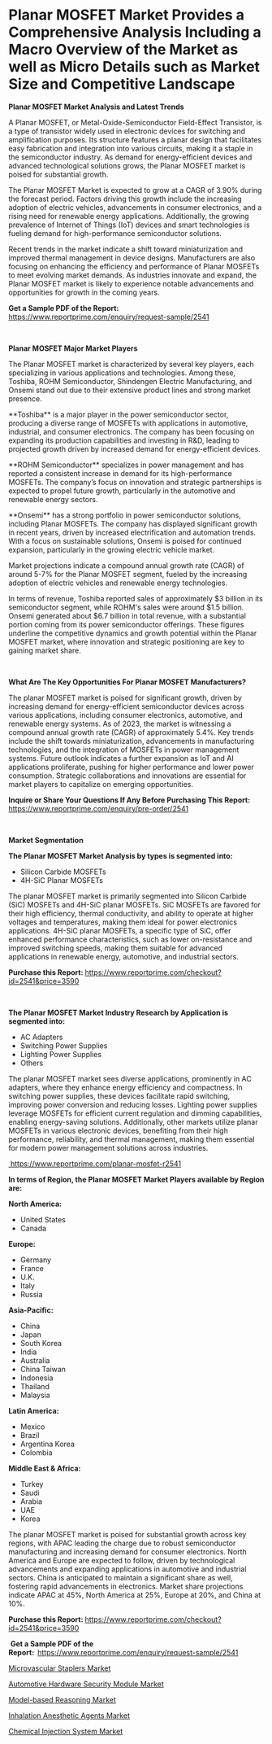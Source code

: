 <p><h1>Planar MOSFET Market Provides a Comprehensive Analysis Including a Macro Overview of the Market as well as Micro Details such as Market Size and Competitive Landscape</h1></p><p><strong>Planar MOSFET Market Analysis and Latest Trends</strong></p>
<p><p>A Planar MOSFET, or Metal-Oxide-Semiconductor Field-Effect Transistor, is a type of transistor widely used in electronic devices for switching and amplification purposes. Its structure features a planar design that facilitates easy fabrication and integration into various circuits, making it a staple in the semiconductor industry. As demand for energy-efficient devices and advanced technological solutions grows, the Planar MOSFET market is poised for substantial growth.</p><p>The Planar MOSFET Market is expected to grow at a CAGR of 3.90% during the forecast period. Factors driving this growth include the increasing adoption of electric vehicles, advancements in consumer electronics, and a rising need for renewable energy applications. Additionally, the growing prevalence of Internet of Things (IoT) devices and smart technologies is fueling demand for high-performance semiconductor solutions.</p><p>Recent trends in the market indicate a shift toward miniaturization and improved thermal management in device designs. Manufacturers are also focusing on enhancing the efficiency and performance of Planar MOSFETs to meet evolving market demands. As industries innovate and expand, the Planar MOSFET market is likely to experience notable advancements and opportunities for growth in the coming years.</p></p>
<p><strong>Get a Sample PDF of the Report:&nbsp;</strong> <a href="https://www.reportprime.com/enquiry/request-sample/2541">https://www.reportprime.com/enquiry/request-sample/2541</a></p>
<p>&nbsp;</p>
<p><strong>Planar MOSFET Major Market Players</strong></p>
<p><p>The Planar MOSFET market is characterized by several key players, each specializing in various applications and technologies. Among these, Toshiba, ROHM Semiconductor, Shindengen Electric Manufacturing, and Onsemi stand out due to their extensive product lines and strong market presence.</p><p>**Toshiba** is a major player in the power semiconductor sector, producing a diverse range of MOSFETs with applications in automotive, industrial, and consumer electronics. The company has been focusing on expanding its production capabilities and investing in R&D, leading to projected growth driven by increased demand for energy-efficient devices. </p><p>**ROHM Semiconductor** specializes in power management and has reported a consistent increase in demand for its high-performance MOSFETs. The company’s focus on innovation and strategic partnerships is expected to propel future growth, particularly in the automotive and renewable energy sectors.</p><p>**Onsemi** has a strong portfolio in power semiconductor solutions, including Planar MOSFETs. The company has displayed significant growth in recent years, driven by increased electrification and automation trends. With a focus on sustainable solutions, Onsemi is poised for continued expansion, particularly in the growing electric vehicle market.</p><p>Market projections indicate a compound annual growth rate (CAGR) of around 5-7% for the Planar MOSFET segment, fueled by the increasing adoption of electric vehicles and renewable energy technologies. </p><p>In terms of revenue, Toshiba reported sales of approximately $3 billion in its semiconductor segment, while ROHM's sales were around $1.5 billion. Onsemi generated about $6.7 billion in total revenue, with a substantial portion coming from its power semiconductor offerings. These figures underline the competitive dynamics and growth potential within the Planar MOSFET market, where innovation and strategic positioning are key to gaining market share.</p></p>
<p>&nbsp;</p>
<p><strong>What Are The Key Opportunities For Planar MOSFET Manufacturers?</strong></p>
<p><p>The planar MOSFET market is poised for significant growth, driven by increasing demand for energy-efficient semiconductor devices across various applications, including consumer electronics, automotive, and renewable energy systems. As of 2023, the market is witnessing a compound annual growth rate (CAGR) of approximately 5.4%. Key trends include the shift towards miniaturization, advancements in manufacturing technologies, and the integration of MOSFETs in power management systems. Future outlook indicates a further expansion as IoT and AI applications proliferate, pushing for higher performance and lower power consumption. Strategic collaborations and innovations are essential for market players to capitalize on emerging opportunities.</p></p>
<p><strong>Inquire or Share Your Questions If Any Before Purchasing This Report:</strong> <a href="https://www.reportprime.com/enquiry/pre-order/2541">https://www.reportprime.com/enquiry/pre-order/2541</a></p>
<p>&nbsp;</p>
<p><strong>Market Segmentation</strong></p>
<p><strong>The Planar MOSFET Market Analysis by types is segmented into:</strong></p>
<p><ul><li>Silicon Carbide MOSFETs</li><li>4H-SiC Planar MOSFETs</li></ul></p>
<p><p>The planar MOSFET market is primarily segmented into Silicon Carbide (SiC) MOSFETs and 4H-SiC planar MOSFETs. SiC MOSFETs are favored for their high efficiency, thermal conductivity, and ability to operate at higher voltages and temperatures, making them ideal for power electronics applications. 4H-SiC planar MOSFETs, a specific type of SiC, offer enhanced performance characteristics, such as lower on-resistance and improved switching speeds, making them suitable for advanced applications in renewable energy, automotive, and industrial sectors.</p></p>
<p><strong>Purchase this Report:&nbsp;</strong><a href="https://www.reportprime.com/checkout?id=2541&price=3590">https://www.reportprime.com/checkout?id=2541&price=3590</a></p>
<p>&nbsp;</p>
<p><strong>The Planar MOSFET Market Industry Research by Application is segmented into:</strong></p>
<p><ul><li>AC Adapters</li><li>Switching Power Supplies</li><li>Lighting Power Supplies</li><li>Others</li></ul></p>
<p><p>The planar MOSFET market sees diverse applications, prominently in AC adapters, where they enhance energy efficiency and compactness. In switching power supplies, these devices facilitate rapid switching, improving power conversion and reducing losses. Lighting power supplies leverage MOSFETs for efficient current regulation and dimming capabilities, enabling energy-saving solutions. Additionally, other markets utilize planar MOSFETs in various electronic devices, benefiting from their high performance, reliability, and thermal management, making them essential for modern power management solutions across industries.</p></p>
<p><a href="https://www.reportprime.com/planar-mosfet-r2541">&nbsp;https://www.reportprime.com/planar-mosfet-r2541</a></p>
<p><strong>In terms of Region, the Planar MOSFET Market Players available by Region are:</strong></p>
<p>
    <p> <strong> North America: </strong>
        <ul>
            <li>United States</li>
            <li>Canada</li>
        </ul>
        </p> 
    <p> <strong> Europe: </strong>
        <ul>
            <li>Germany</li>
            <li>France</li>
            <li>U.K.</li>
            <li>Italy</li>
            <li>Russia</li>
        </ul>
        </p> 
    <p> <strong> Asia-Pacific: </strong>
        <ul>
            <li>China</li>
            <li>Japan</li>
            <li>South Korea</li>
            <li>India</li>
            <li>Australia</li>
            <li>China Taiwan</li>
            <li>Indonesia</li>
            <li>Thailand</li>
            <li>Malaysia</li>
        </ul>
        </p> 
    <p> <strong> Latin America: </strong>
        <ul>
            <li>Mexico</li>
            <li>Brazil</li>
            <li>Argentina Korea</li>
            <li>Colombia</li>
        </ul>
        </p> 
    <p> <strong> Middle East & Africa: </strong>
        <ul>
            <li>Turkey</li>
            <li>Saudi</li>
            <li>Arabia</li>
            <li>UAE</li>
            <li>Korea</li>
        </ul>
    </p>
    </p>
<p><p>The planar MOSFET market is poised for substantial growth across key regions, with APAC leading the charge due to robust semiconductor manufacturing and increasing demand for consumer electronics. North America and Europe are expected to follow, driven by technological advancements and expanding applications in automotive and industrial sectors. China is anticipated to maintain a significant share as well, fostering rapid advancements in electronics. Market share projections indicate APAC at 45%, North America at 25%, Europe at 20%, and China at 10%.</p></p>
<p><strong>Purchase this Report: </strong><a href="https://www.reportprime.com/checkout?id=2541&price=3590">https://www.reportprime.com/checkout?id=2541&price=3590</a></p>
<p>&nbsp;<strong>Get a Sample PDF of the Report:&nbsp;&nbsp;</strong><a href="https://www.reportprime.com/enquiry/request-sample/2541">https://www.reportprime.com/enquiry/request-sample/2541</a></p>
<p><strong></strong></p>
<p><p><a href="https://issuu.com/reportprime-2/docs/microvascular-staplers-market-size-_947473fcb66af1">Microvascular Staplers Market</a></p><p><a href="https://github.com/JakirUddin511/Market-Research-Report-List-1/blob/main/automotive-hardware-security-module-market.md">Automotive Hardware Security Module Market</a></p><p><a href="https://issuu.com/reportprime-2/docs/model-based-reasoning-market-size-2_886bc670d12370">Model-based Reasoning Market</a></p><p><a href="https://www.linkedin.com/pulse/inhalation-anesthetic-agents-market-indicators-size-regional-ppeze?trackingId=Rph60Y3JTgy2uD%2FfXdm%2FlA%3D%3D">Inhalation Anesthetic Agents Market</a></p><p><a href="https://www.linkedin.com/pulse/strategic-market-insights-navigating-global-chemical-injection-nsyfe?trackingId=7ms8xdXDT%2BKQWpF2wHWevQ%3D%3D">Chemical Injection System Market</a></p></p>